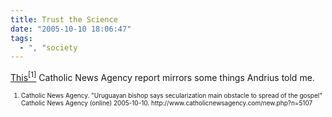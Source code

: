 ```yaml
---
title: Trust the Science
date: "2005-10-10 18:06:47"
tags:
  - ", "society
---
```

<p><a href="http://www.catholicnewsagency.com/new.php?n=5107">This<sup>[1]</sup></a> Catholic News Agency report mirrors some things Andrius told me.</p>  <font size="-2"> <ol> <li>Catholic News Agency.  "Uruguayan bishop says secularization main obstacle to spread of the gospel" Catholic News Agency (online) 2005-10-10. http://www.catholicnewsagency.com/new.php?n=5107  </li> </ol> </font>

